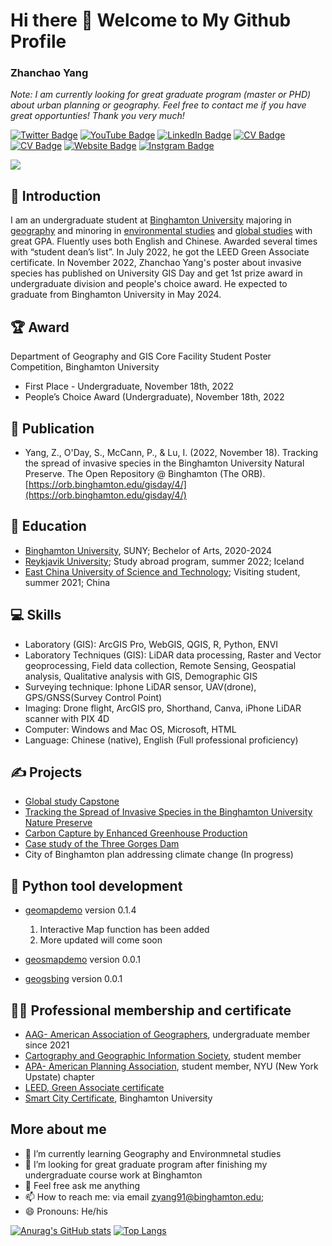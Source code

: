 # Hi there 👋 Welcome to My Github Profile
### Zhanchao Yang

_Note: I am currently looking for great graduate program (master or PHD) about urban planning or geography. Feel free to contact me if you have great opportunties! Thank you very much!_


[![Twitter Badge](https://img.shields.io/twitter/follow/realEricYang?style=social)](https://twitter.com/realEricYang)
[![YouTube Badge](https://img.shields.io/badge/My-YouTube-red)](https://www.youtube.com/channel/UCujdvX7QpHtjto4YQmoCNxw)
[![LinkedIn Badge](https://img.shields.io/badge/My-LinkedIn-blue)](https://www.linkedin.com/in/zhanchaoyang/)
[![CV Badge](https://img.shields.io/badge/My-CV-critical)](https://docs.google.com/document/d/16gO8ljWZ1DXQacI2wCtjuccz3qv8tudt/edit?usp=sharing&ouid=114052745298074964608&rtpof=true&sd=true)
[![CV Badge](https://img.shields.io/badge/My-Portfolio-green)](https://storymaps.arcgis.com/stories/c71825c9a4eb4f868a2612b5fc5a3d5a)
[![Website Badge](https://img.shields.io/badge/My-Website-yellow)](https://zhanchaoyang.weebly.com/)
[![Instgram Badge](https://img.shields.io/badge/My-instagram-brightgreen)](https://www.instagram.com/zhanchao.yang/)



![](https://media.tenor.com/dY7TcEnLsjYAAAAd/geography-geography-now.gif)

## 🧑 Introduction
I am an undergraduate student at [Binghamton University](https://www.binghamton.edu/) majoring in [geography](https://www.binghamton.edu/geography/) and minoring in [environmental studies](https://www.binghamton.edu/environmental-studies/) and [global studies](https://www.binghamton.edu/minors/global-studies/index.html) with great GPA. Fluently uses both English and Chinese. Awarded several times with “student dean’s list”. In July 2022, he got the LEED Green Associate certificate. In November 2022, Zhanchao Yang's poster about invasive species has published on University GIS Day and get 1st prize award in undergraduate division and people's choice award. He expected to graduate from Binghamton University in May 2024. 


## 🏆 Award
Department of Geography and GIS Core Facility Student Poster Competition, Binghamton University
- First Place - Undergraduate, November 18th, 2022
- People’s Choice Award (Undergraduate), November 18th, 2022


## 📰 Publication
- Yang, Z., O'Day, S., McCann, P., & Lu, I. (2022, November 18). Tracking the spread of invasive species in the 
Binghamton University Natural Preserve. The Open Repository @ Binghamton (The ORB). [https://orb.binghamton.edu/gisday/4/](https://orb.binghamton.edu/gisday/4/)


## 🏫  Education
- [Binghamton University](https://www.binghamton.edu/), SUNY; Bechelor of Arts, 2020-2024
- [Reykjavik University](https://en.ru.is/); Study abroad program, summer 2022; Iceland
- [East China University of Science and Technology](https://www.ecust.edu.cn/en/main.psp); Visiting student, summer 2021; China


## 💻  Skills
- Laboratory (GIS): ArcGIS Pro, WebGIS, QGIS, R, Python, ENVI
- Laboratory Techniques (GIS): LiDAR data processing, Raster and Vector geoprocessing, Field data collection, Remote Sensing, Geospatial analysis, Qualitative analysis with GIS, Demographic GIS
- Surveying technique: Iphone LiDAR sensor, UAV(drone), GPS/GNSS(Survey Control Point)
- Imaging: Drone flight, ArcGIS pro, Shorthand, Canva, iPhone LiDAR scanner with PIX 4D
- Computer: Windows and Mac OS, Microsoft, HTML
- Language: Chinese (native), English (Full professional proficiency)


## ✍️  Projects
- [Global study Capstone](https://global-studies.shorthandstories.com/preservation-and-conservation-of-historical-sites/index.html)
- [Tracking the Spread of Invasive Species in the Binghamton University Nature Preserve](https://orb.binghamton.edu/gisday/4/)
- [Carbon Capture by Enhanced Greenhouse Production](https://thegreenprogram.com/capstone/carbon-capture-by-enhanced-greenhouse-production/)
- [Case study of the Three Gorges Dam](https://storymaps.arcgis.com/stories/f501e48502b34a9ab884ebb8b27851be)
- City of Binghamton plan addressing climate change (In progress)


## 🚧  Python tool development
- [geomapdemo](https://pypi.org/project/geomapdemo/) version 0.1.4
  1. Interactive Map function has been added
  2. More updated will come soon
 
- [geosmapdemo](https://pypi.org/project/geosmapdemo/) version 0.0.1
- [geogsbing](https://pypi.org/project/geogsbing/) version 0.0.1


## 🧑‍🔬  Professional membership and certificate
- [AAG- American Association of Geographers](https://www.aag.org/), undergraduate member since 2021
- [Cartography and Geographic Information Society](https://cartogis.org/), student member
- [APA- American Planning Association](https://www.planning.org/), student member, NYU (New York Upstate) chapter
- [LEED, Green Associate certificate](https://www.usgbc.org/credentials/leed-green-associate)
- [Smart City Certificate](https://www.credly.com/badges/a0c6186c-31af-434e-8f69-3bf7938560c3/linked_in_profile), Binghamton University


## More about me
- 🌱 I’m currently learning Geography and Environmnetal studies
- 🤔 I’m looking for great graduate program after finishing my undergraduate course work at Binghamton
- 💬 Feel free ask me anything
- 📫 How to reach me: via email zyang91@binghamton.edu;
- 😄 Pronouns: He/his


[![Anurag's GitHub stats](https://my-repo-ba27.vercel.app/api?username=zyang91)](https://github.com/anuraghazra/github-readme-stats)
[![Top Langs](https://my-repo-ba27.vercel.app/api/top-langs/?username=zyang91&layout=compact)](https://github.com/anuraghazra/github-readme-stats)



